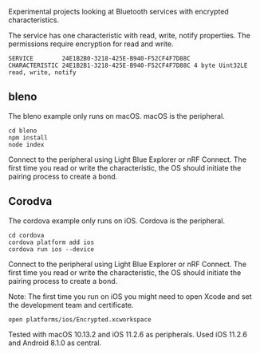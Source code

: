 Experimental projects looking at Bluetooth services with encrypted characteristics.

The service has one characteristic with read, write, notify properties. The permissions require encryption for read and write. 

    SERVICE        24E1B2B0-3218-425E-B940-F52CF4F7D88C
    CHARACTERISTIC 24E1B2B1-3218-425E-B940-F52CF4F7D88C 4 byte Uint32LE read, write, notify

## bleno

The bleno example only runs on macOS. macOS is the peripheral.

    cd bleno
    npm install
    node index

Connect to the peripheral using Light Blue Explorer or nRF Connect. The first time you read or write the characteristic, the OS should initiate the pairing process to create a bond.

## Corodva

The cordova example only runs on iOS. Cordova is the peripheral.

	cd cordova
    cordova platform add ios
	cordova run ios --device

Connect to the peripheral using Light Blue Explorer or nRF Connect. The first time you read or write the characteristic, the OS should initiate the pairing process to create a bond.

Note: The first time you run on iOS you might need to open Xcode and set the development team and certificate.

	open platforms/ios/Encrypted.xcworkspace
	
	
Tested with macOS 10.13.2 and iOS 11.2.6 as peripherals. Used iOS 11.2.6 and Android 8.1.0 as central.
